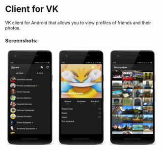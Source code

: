 # Client for VK
VK client for Android that allows you to view profiles of friends and their photos.
### Screenshots: 
![Screenshot](Screenshots.jpg)
